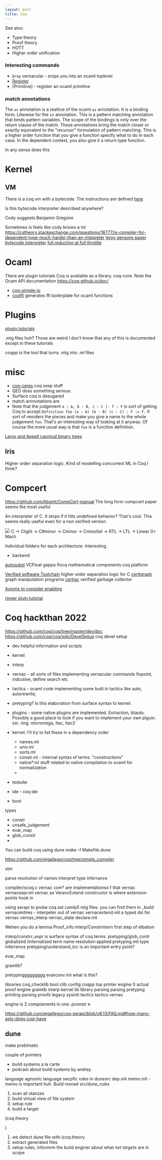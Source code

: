 ```yaml
---
layout: post
title: Coq
---
```


See also:
- Type theory
- Proof theory
- HOTT
- Higher order unification



### Interesting commands
- `Drop` vernacular - srops you into an ocaml toplevel
- [Register](https://coq.github.io/doc/master/refman/proof-engine/vernacular-commands.html#coq:cmd.Register)
- [Primitive] - register an ocaml primitive


### match annotations
The `as` annotation is a realtive of the ocaml `as` annotation. It is a binding form.
Likewise for the `in` annotation. This is a pattern matching annotation that binds pattern variables. The scope of the bindings is only over the return clause of the match.
These annotations bring the match closer or exactly equivalent to the "recursor" formulation of pattern matching. This is a higher order function that you give a function specify what to do in each case. In the dependent context, you also give it a return type function.

In any sense does this 

# Kernel

## VM
There is a coq vm with a bytecode. The instructions are defined [here](https://github.com/coq/coq/blob/master/kernel/vmbytecodes.mli)

Is this bytecode interpreter described anywhere?

Cody suggests Benjamin Gregoire

Sometimes is feels like cody knows a lot
<https://cstheory.stackexchange.com/questions/18777/is-compiler-for-dependent-type-much-harder-than-an-intepreter>
[leroy gergoire paper bytecode interpreter](https://xavierleroy.org/publi/strong-reduction.pdf)
[full reduction at full throttle](https://hal.inria.fr/file/index/docid/650940/filename/full_throttle.pdf)
# Ocaml
There are plugin tutorials
Coq is available as a library. coq-core. Note the Ocam API documentation https://coq.github.io/doc/

- [coq-simple-io](https://github.com/Lysxia/coq-simple-io)
- [coqffi](https://github.com/coq-community/coqffi) generates ffi boilerplate for ocaml functions

# Plugins
[plugin tutorials](https://github.com/coq/coq/tree/master/doc/plugin_tutorial)

.mlg files huh? Those are weird
I don't know that any of this is documented except in these tutorials

coqpp is the tool that turns .mlg into .ml files


# misc
- [coq-ceres](https://github.com/Lysxia/coq-ceres) coq sexp stuff
- QED does something serious.
- Surface coq is desugared
- match annnotations are 
- Note that the judgement `a : A, b : B, c : C |- f : F` is sort of getting Coq to accept `Definition foo (a : A) (b : B) (c : C) : F := f.` It sort of reorders the pieces and make you give a name to the whole judgement `foo`. That's an interesting way of looking at it anyway. Of course the more usual way is that `foo` is a function definition.


[Leroy and Appell caonical binary trees](https://github.com/xavierleroy/canonical-binary-tries) 

## Iris
Higher order separation logic. Kind of modelling concurrent ML in Coq I think? 

# Compcert
<https://github.com/AbsInt/CompCert>
[manual](https://compcert.org/man/index.html)
The long form compcert paper seems the most useful 

An interpreter of C. It stops if it hits undefined behavior? That's cool. This seems really useful even for a non verified version

![](https://compcert.org/man/manual001.svg)
C -> Clight -> C#minor -> Cminor -> CminoSel -> RTL -> LTL -> Linear 0> Mach


Individual folders for each architecture. Interesting.

- backend


[autosubst](https://github.com/coq-community/autosubst)
VCFloat
gappa
flocq
mathematical components
coq platform

[Verified software Toolchain](https://vst.cs.princeton.edu/) higher order separation logic for C
[certigraph](https://github.com/CertiGraph/CertiGraph) graph manipulation programs
[certigc](https://github.com/CertiGraph/CertiGC) verified garbage collector

[Axioms to consider enabling](https://github.com/coq/coq/wiki/CoqAndAxioms)

[ringer pluin tutorial](https://github.com/tlringer/plugin-tutorial)
# Coq hackthan 2022
https://github.com/coq/coq/tree/master/dev/doc
https://github.com/coq/coq/wiki/DevelSetup coq devel setup


- dev helpful information and scripts
- kernel
- interp
- vernac - all sorts of files implementing vernacular commands fixpoint, indcutive, define search etc
- tactics - ocaml code implementing some built in tactics like auto, autorewrite,
- pretyping? Is this elaboration from surface syntax to kernel.
- plugins - some native plugins are implemented. Extraction, btauto. Possibly a good place to look if you want to implement your own plguin. ssr. ring. micromega, ltac, ltac2
- kernel. I'll try to list these in a dependency order
  + names.ml
  + univ.ml
  + sorts.ml
  + constr.ml - internal syntax of terms. "constructions" 
  + native*.ml stuff related to native compilation to ocaml for normalization
  + 

- testuite
- ide - coq ide
- boot

types
- constr
- unsafe_judgement
- evar_map
- glob_constr
- 

You can build coq using dune
make -f Makefile.dune

https://github.com/ejgallego/coq/tree/simple_compiler

stm

parse
resolution of names
interpret
type inferrance


compiler/scoq.c
vernac com* are implementationso f that vernac
vernacexpr.ml vernac as
VerancExtend constructor is where extension points hook in

using serapi to probe coq ast
camlp5
mlg files. you can find them in _build
vernacentires - interpeter out of vernac
vernacextend.mli  a typed dsl for vernac
vernax_interp
vernac_state
declare.mli

Wehen you do a lemma
Proof_info
interp/Constrintern first step of elbation

interp/constrr_expr is surface syntax of coq terms.
pretyping/glob_contr globalized /internalized term name resolution applied
pretyping.mli type inferrence
pretyping/understand_tcc is an important entry point?

evar_map

gramlib?

pretypinggggggggg
evarconv.mli what is this?


libraries
coq_checklib
bool
clib
config
coqpp
top printer
engine 0 actual proof engine
gramlib
interp
kernel
lib
library
parsing
parsing
pretypng
printing
parsing
proofs legacy
sysinti
tactics
tactics
vernac


engine is 2 compoenents in one. pconstr e

https://github.com/ejgallego/coq-serapi/blob/v8.13/FAQ.md#how-many-asts-does-coq-have

## dune
make problmatic

couple of pointers
- build systems a la carte
- podcast about build systems by andrey

language agnostic
language secpfic rules
in dunesrc
dep.mli
memo.mli - memo is important huh. Build monad 
src/dune_rules

1. scan all stanzas
2. build virtual view of file system
3. setup rule
4. build a target

(coq.theory


)

1. we detect dune file with (coq.theory
2. extract generated files
3. setup rules, informrm the build enginer about what _net targets_ are in scope



